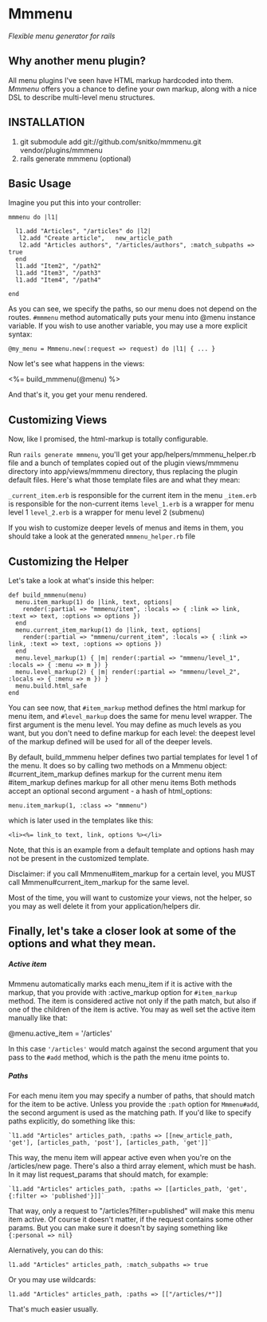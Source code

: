 Mmmenu
======

*Flexible menu generator for rails*

Why another menu plugin?
------------------------
All menu plugins I've seen have HTML markup hardcoded into them.
*Mmmenu* offers you a chance to define your own markup, along with
a nice DSL to describe multi-level menu structures.

INSTALLATION
------------

1. git submodule add git://github.com/snitko/mmmenu.git vendor/plugins/mmmenu
2. rails generate mmmenu (optional)

Basic Usage
---------------

Imagine you put this into your controller:

    mmmenu do |l1|

      l1.add "Articles", "/articles" do |l2|
       l2.add "Create article",   new_article_path
       l2.add "Articles authors", "/articles/authors", :match_subpaths => true
      end
      l1.add "Item2", "/path2"
      l1.add "Item3", "/path3"
      l1.add "Item4", "/path4"

    end 

As you can see, we specify the paths, so our menu does not depend on the routes.
`#mmmenu` method automatically puts your menu into @menu instance variable. If you wish to use another variable,
you may use a more explicit syntax:

    @my_menu = Mmmenu.new(:request => request) do |l1| { ... }

Now let's see what happens in the views:

  <%= build_mmmenu(@menu) %>

And that's it, you get your menu rendered.

Customizing Views
------------------------
Now, like I promised, the html-markup is totally
configurable.

Run `rails generate mmmenu`, you'll get your app/helpers/mmmenu_helper.rb file and a bunch of templates copied out of the plugin views/mmmenu directory into app/views/mmmenu directory, thus replacing the plugin default files. Here's what those template files are and what they mean:

`_current_item.erb` 	is responsible for the current item in the menu
`_item.erb` 		      is responsible for the non-current items
`level_1.erb`					is a wrapper for menu level 1
`level_2.erb`					is a wrapper for menu level 2 (submenu)

If you wish to customize deeper levels of menus and items in them, you should take a look at the generated `mmmenu_helper.rb` file

Customizing the Helper
----------------------------

Let's take a look at what's inside this helper:

    def build_mmmenu(menu)
      menu.item_markup(1) do |link, text, options|
        render(:partial => "mmmenu/item", :locals => { :link => link, :text => text, :options => options })
      end
      menu.current_item_markup(1) do |link, text, options|
        render(:partial => "mmmenu/current_item", :locals => { :link => link, :text => text, :options => options })
      end
      menu.level_markup(1) { |m| render(:partial => "mmmenu/level_1", :locals => { :menu => m }) }
      menu.level_markup(2) { |m| render(:partial => "mmmenu/level_2", :locals => { :menu => m }) }
      menu.build.html_safe
    end

You can see now, that `#item_markup` method defines the html markup for menu item,
and `#level_markup` does the same for menu level wrapper. The first argument is the menu level.
You may define as much levels as you want, but you don't need to define markup for each level: the deepest level of the markup
defined will be used for all of the deeper levels.

By default, build_mmmenu helper defines two partial templates for level 1 of the menu.
It does so by calling two methods on a Mmmenu object:
  #current_item_markup defines markup for the current menu item
  #item_markup defines markup for all other menu items
Both methods accept an optional second argument - a hash of html_options:

    menu.item_markup(1, :class => "mmmenu")

which is later used in the templates like this:

    <li><%= link_to text, link, options %></li>

Note, that this is an example from a default template and options hash may not be present in the customized template.

Disclaimer: if you call Mmmenu#item_markup for a certain level, you MUST call Mmmenu#current_item_markup
for the same level.

Most of the time, you will want to customize your views, not the helper, so you may as well delete it from your application/helpers dir.


Finally, let's take a closer look at some of the options and what they mean.
---------------------------------------------------------------------
##### Active item
Mmmenu automatically marks each menu_item if it is active with the markup, that you provide with
:active_markup option for `#item_markup` method. The item is considered active not only if the path
match, but also if one of the children of the item is active. You may as well set the active item manually like that:

  @menu.active_item = '/articles'

In this case `'/articles'` would match against the second argument that you pass to the `#add` method, which is the path the menu itme points to. 

##### Paths
For each menu item you may specify a number of paths, that should match for the item to be active.
Unless you provide the `:path` option for `Mmmenu#add`, the second argument is used as the matching path.
If you'd like to specify paths explicitly, do something like this:

    `l1.add "Articles" articles_path, :paths => [[new_article_path, 'get'], [articles_path, 'post'], [articles_path, 'get']]`

This way, the menu item will appear active even when you're on the /articles/new page.
There's also a third array element, which must be hash. In it may list request_params that should match, for example:

    `l1.add "Articles" articles_path, :paths => [[articles_path, 'get', {:filter => 'published'}]]`

That way, only a request to "/articles?filter=published" will make this menu item active.
Of course it doesn't matter, if the request contains some other params. But you can make sure it doesn't by saying something like `{:personal => nil}` 

Alernatively, you can do this:

    l1.add "Articles" articles_path, :match_subpaths => true

Or you may use wildcards:

    l1.add "Articles" articles_path, :paths => [["/articles/*"]]

That's much easier usually.
